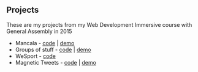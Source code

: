 ## Projects

These are my projects from my Web Development Immersive course with General Assembly in 2015

* Mancala - [code](https://github.com/GarySiu/w2-d5-project1-mancala) \| [demo](https://garysiu.github.io/w2-d5-project1-mancala/)
* Groups of stuff - [code](https://github.com/GarySiu/w6-d4-PROJECT-Groups-Of-Stuff) \| [demo](https://groupsofstuff.herokuapp.com/)
* WeSport - [code](https://github.com/GarySiu/GA-Project-3)
* Magnetic Tweets - [code](https://github.com/GarySiu/GA-Final-Project) \| [demo](http://magnetictweets.bitballoon.com/)
